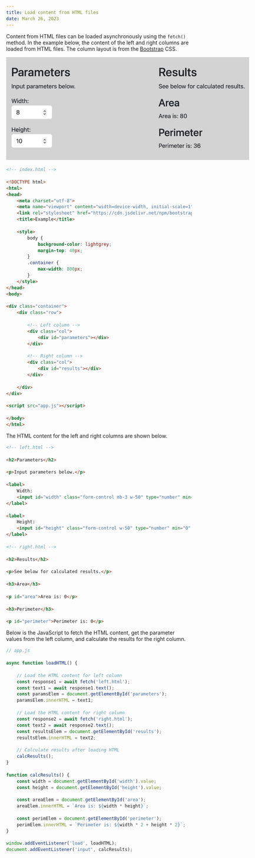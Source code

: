```yaml
---
title: Load content from HTML files
date: March 26, 2023
---
```


Content from HTML files can be loaded asynchronously using the `fetch()` method. In the example below, the content of the left and right columns are loaded from HTML files. The column layout is from the [Bootstrap](https://getbootstrap.com) CSS.

<img src="../../assets/images/javascript-load-html.png" style="max-width:660px;" alt="load html">

```html
<!-- index.html -->

<!DOCTYPE html>
<html>
<head>
    <meta charset="utf-8">
    <meta name="viewport" content="width=device-width, initial-scale=1">
    <link rel="stylesheet" href="https://cdn.jsdelivr.net/npm/bootstrap@5.3.0-alpha1/dist/css/bootstrap.min.css">
    <title>Example</title>

    <style>
        body {
            background-color: lightgrey;
            margin-top: 40px;
        }
        .container {
            max-width: 800px;
        }
    </style>
</head>
<body>

<div class="container">
    <div class="row">

        <!-- Left column -->
        <div class="col">
            <div id="parameters"></div>
        </div>

        <!-- Right column -->
        <div class="col">
            <div id="results"></div>
        </div>

    </div>
</div>

<script src="app.js"></script>

</body>
</html>
```

The HTML content for the left and right columns are shown below.

```html
<!-- left.html -->

<h2>Parameters</h2>

<p>Input parameters below.</p>

<label>
    Width:
    <input id="width" class="form-control mb-3 w-50" type="number" min="0" value="8">
</label>

<label>
    Height:
    <input id="height" class="form-control w-50" type="number" min="0" value="10">
</label>

<!-- right.html -->

<h2>Results</h2>

<p>See below for calculated results.</p>

<h3>Area</h3>

<p id="area">Area is: 0</p>

<h3>Perimeter</h3>

<p id="perimeter">Perimeter is: 0</p>
```

Below is the JavaScript to fetch the HTML content, get the parameter values from the left column, and calculate the results for the right column.

```javascript
// app.js

async function loadHTML() {

    // Load the HTML content for left column
    const response1 = await fetch('left.html');
    const text1 = await response1.text();
    const paramsElem = document.getElementById('parameters');
    paramsElem.innerHTML = text1;

    // Load the HTML content for right column
    const response2 = await fetch('right.html');
    const text2 = await response2.text();
    const resultsElem = document.getElementById('results');
    resultsElem.innerHTML = text2;

    // Calculate results after loading HTML
    calcResults();
}

function calcResults() {
    const width = document.getElementById('width').value;
    const height = document.getElementById('height').value;

    const areaElem = document.getElementById('area');
    areaElem.innerHTML = `Area is: ${width * height}`;

    const perimElem = document.getElementById('perimeter');
    perimElem.innerHTML = `Perimeter is: ${width * 2 + height * 2}`;
}

window.addEventListener('load', loadHTML);
document.addEventListener('input', calcResults);
```
